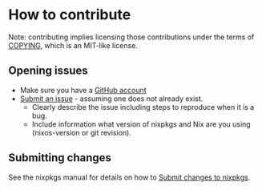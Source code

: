 # How to contribute

Note: contributing implies licensing those contributions
under the terms of [COPYING](../COPYING), which is an MIT-like license.

## Opening issues

* Make sure you have a [GitHub account](https://github.com/signup/free)
* [Submit an issue](https://github.com/NixOS/nixpkgs/issues) - assuming one does not already exist.
  * Clearly describe the issue including steps to reproduce when it is a bug.
  * Include information what version of nixpkgs and Nix are you using (nixos-version or git revision).

## Submitting changes

See the nixpkgs manual for details on how to [Submit changes to nixpkgs](http://hydra.nixos.org/job/nixpkgs/trunk/manual/latest/download-by-type/doc/manual#chap-submitting-changes).
